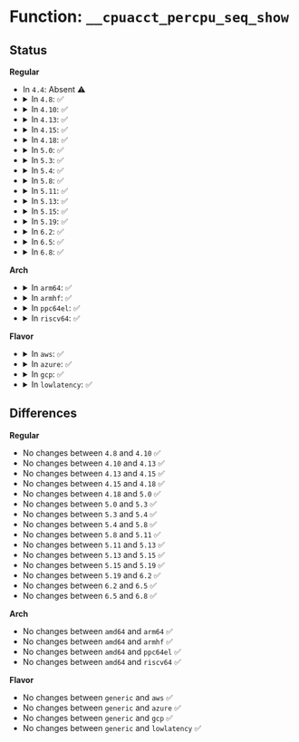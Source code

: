 # Function: <code>__cpuacct_percpu_seq_show</code>

## Status
<b>Regular</b>
<ul>
<li>
In <code>4.4</code>: Absent ⚠️
</li>
<li>
<details>
<summary>In <code>4.8</code>: ✅</summary>

```c
int __cpuacct_percpu_seq_show(struct seq_file *m, enum cpuacct_stat_index index);
```

**Collision:** Unique Static

**Inline:** No

**Transformation:** False

**Instances:**

```
In kernel/sched/cpuacct.c (ffffffff810cdfb0)
Location: kernel/sched/cpuacct.c:213
Inline: False
Direct callers:
  - kernel/sched/cpuacct.c:cpuacct_percpu_seq_show
  - kernel/sched/cpuacct.c:cpuacct_percpu_sys_seq_show
  - kernel/sched/cpuacct.c:cpuacct_percpu_user_seq_show
```
**Symbols:**

```
ffffffff810cdfb0-ffffffff810ce05d: __cpuacct_percpu_seq_show (STB_LOCAL)
```
</details>
</li>
<li>
<details>
<summary>In <code>4.10</code>: ✅</summary>

```c
int __cpuacct_percpu_seq_show(struct seq_file *m, enum cpuacct_stat_index index);
```

**Collision:** Unique Static

**Inline:** No

**Transformation:** False

**Instances:**

```
In kernel/sched/cpuacct.c (ffffffff810d3fc0)
Location: kernel/sched/cpuacct.c:213
Inline: False
Direct callers:
  - kernel/sched/cpuacct.c:cpuacct_percpu_seq_show
  - kernel/sched/cpuacct.c:cpuacct_percpu_sys_seq_show
  - kernel/sched/cpuacct.c:cpuacct_percpu_user_seq_show
```
**Symbols:**

```
ffffffff810d3fc0-ffffffff810d406c: __cpuacct_percpu_seq_show (STB_LOCAL)
```
</details>
</li>
<li>
<details>
<summary>In <code>4.13</code>: ✅</summary>

```c
int __cpuacct_percpu_seq_show(struct seq_file *m, enum cpuacct_stat_index index);
```

**Collision:** Unique Static

**Inline:** No

**Transformation:** False

**Instances:**

```
In kernel/sched/cpuacct.c (ffffffff810d3160)
Location: kernel/sched/cpuacct.c:213
Inline: False
Direct callers:
  - kernel/sched/cpuacct.c:cpuacct_percpu_seq_show
  - kernel/sched/cpuacct.c:cpuacct_percpu_sys_seq_show
  - kernel/sched/cpuacct.c:cpuacct_percpu_user_seq_show
```
**Symbols:**

```
ffffffff810d3160-ffffffff810d3205: __cpuacct_percpu_seq_show (STB_LOCAL)
```
</details>
</li>
<li>
<details>
<summary>In <code>4.15</code>: ✅</summary>

```c
int __cpuacct_percpu_seq_show(struct seq_file *m, enum cpuacct_stat_index index);
```

**Collision:** Unique Static

**Inline:** No

**Transformation:** False

**Instances:**

```
In kernel/sched/cpuacct.c (ffffffff810dad40)
Location: kernel/sched/cpuacct.c:214
Inline: False
Direct callers:
  - kernel/sched/cpuacct.c:cpuacct_percpu_seq_show
  - kernel/sched/cpuacct.c:cpuacct_percpu_sys_seq_show
  - kernel/sched/cpuacct.c:cpuacct_percpu_user_seq_show
```
**Symbols:**

```
ffffffff810dad40-ffffffff810daddc: __cpuacct_percpu_seq_show (STB_LOCAL)
```
</details>
</li>
<li>
<details>
<summary>In <code>4.18</code>: ✅</summary>

```c
int __cpuacct_percpu_seq_show(struct seq_file *m, enum cpuacct_stat_index index);
```

**Collision:** Unique Static

**Inline:** No

**Transformation:** False

**Instances:**

```
In kernel/sched/cpuacct.c (ffffffff810e2ee0)
Location: kernel/sched/cpuacct.c:203
Inline: False
Direct callers:
  - kernel/sched/cpuacct.c:cpuacct_percpu_seq_show
  - kernel/sched/cpuacct.c:cpuacct_percpu_sys_seq_show
  - kernel/sched/cpuacct.c:cpuacct_percpu_user_seq_show
```
**Symbols:**

```
ffffffff810e2ee0-ffffffff810e2f65: __cpuacct_percpu_seq_show (STB_LOCAL)
```
</details>
</li>
<li>
<details>
<summary>In <code>5.0</code>: ✅</summary>

```c
int __cpuacct_percpu_seq_show(struct seq_file *m, enum cpuacct_stat_index index);
```

**Collision:** Unique Static

**Inline:** No

**Transformation:** False

**Instances:**

```
In kernel/sched/cpuacct.c (ffffffff810ed610)
Location: kernel/sched/cpuacct.c:203
Inline: False
Direct callers:
  - kernel/sched/cpuacct.c:cpuacct_percpu_seq_show
  - kernel/sched/cpuacct.c:cpuacct_percpu_sys_seq_show
  - kernel/sched/cpuacct.c:cpuacct_percpu_user_seq_show
```
**Symbols:**

```
ffffffff810ed610-ffffffff810ed695: __cpuacct_percpu_seq_show (STB_LOCAL)
```
</details>
</li>
<li>
<details>
<summary>In <code>5.3</code>: ✅</summary>

```c
int __cpuacct_percpu_seq_show(struct seq_file *m, enum cpuacct_stat_index index);
```

**Collision:** Unique Static

**Inline:** No

**Transformation:** False

**Instances:**

```
In kernel/sched/cpuacct.c (ffffffff810f43a0)
Location: kernel/sched/cpuacct.c:203
Inline: False
Direct callers:
  - kernel/sched/cpuacct.c:cpuacct_percpu_seq_show
  - kernel/sched/cpuacct.c:cpuacct_percpu_sys_seq_show
  - kernel/sched/cpuacct.c:cpuacct_percpu_user_seq_show
```
**Symbols:**

```
ffffffff810f43a0-ffffffff810f4422: __cpuacct_percpu_seq_show (STB_LOCAL)
```
</details>
</li>
<li>
<details>
<summary>In <code>5.4</code>: ✅</summary>

```c
int __cpuacct_percpu_seq_show(struct seq_file *m, enum cpuacct_stat_index index);
```

**Collision:** Unique Static

**Inline:** No

**Transformation:** False

**Instances:**

```
In kernel/sched/cpuacct.c (ffffffff81100030)
Location: kernel/sched/cpuacct.c:203
Inline: False
Direct callers:
  - kernel/sched/cpuacct.c:cpuacct_percpu_seq_show
  - kernel/sched/cpuacct.c:cpuacct_percpu_sys_seq_show
  - kernel/sched/cpuacct.c:cpuacct_percpu_user_seq_show
```
**Symbols:**

```
ffffffff81100030-ffffffff811000b2: __cpuacct_percpu_seq_show (STB_LOCAL)
```
</details>
</li>
<li>
<details>
<summary>In <code>5.8</code>: ✅</summary>

```c
int __cpuacct_percpu_seq_show(struct seq_file *m, enum cpuacct_stat_index index);
```

**Collision:** Unique Static

**Inline:** No

**Transformation:** False

**Instances:**

```
In kernel/sched/cpuacct.c (ffffffff8110a750)
Location: kernel/sched/cpuacct.c:204
Inline: False
Direct callers:
  - kernel/sched/cpuacct.c:cpuacct_percpu_seq_show
  - kernel/sched/cpuacct.c:cpuacct_percpu_sys_seq_show
  - kernel/sched/cpuacct.c:cpuacct_percpu_user_seq_show
```
**Symbols:**

```
ffffffff8110a750-ffffffff8110a7e8: __cpuacct_percpu_seq_show (STB_LOCAL)
```
</details>
</li>
<li>
<details>
<summary>In <code>5.11</code>: ✅</summary>

```c
int __cpuacct_percpu_seq_show(struct seq_file *m, enum cpuacct_stat_index index);
```

**Collision:** Unique Static

**Inline:** No

**Transformation:** False

**Instances:**

```
In kernel/sched/cpuacct.c (ffffffff81107660)
Location: kernel/sched/cpuacct.c:204
Inline: False
Direct callers:
  - kernel/sched/cpuacct.c:cpuacct_percpu_seq_show
  - kernel/sched/cpuacct.c:cpuacct_percpu_sys_seq_show
  - kernel/sched/cpuacct.c:cpuacct_percpu_user_seq_show
```
**Symbols:**

```
ffffffff81107660-ffffffff811076f8: __cpuacct_percpu_seq_show (STB_LOCAL)
```
</details>
</li>
<li>
<details>
<summary>In <code>5.13</code>: ✅</summary>

```c
int __cpuacct_percpu_seq_show(struct seq_file *m, enum cpuacct_stat_index index);
```

**Collision:** Unique Static

**Inline:** No

**Transformation:** False

**Instances:**

```
In kernel/sched/cpuacct.c (ffffffff81109720)
Location: kernel/sched/cpuacct.c:204
Inline: False
Direct callers:
  - kernel/sched/cpuacct.c:cpuacct_percpu_seq_show
  - kernel/sched/cpuacct.c:cpuacct_percpu_sys_seq_show
  - kernel/sched/cpuacct.c:cpuacct_percpu_user_seq_show
```
**Symbols:**

```
ffffffff81109720-ffffffff811097bb: __cpuacct_percpu_seq_show (STB_LOCAL)
```
</details>
</li>
<li>
<details>
<summary>In <code>5.15</code>: ✅</summary>

```c
int __cpuacct_percpu_seq_show(struct seq_file *m, enum cpuacct_stat_index index);
```

**Collision:** Unique Static

**Inline:** No

**Transformation:** False

**Instances:**

```
In kernel/sched/cpuacct.c (ffffffff81127c70)
Location: kernel/sched/cpuacct.c:209
Inline: False
Direct callers:
  - kernel/sched/cpuacct.c:cpuacct_percpu_seq_show
  - kernel/sched/cpuacct.c:cpuacct_percpu_sys_seq_show
  - kernel/sched/cpuacct.c:cpuacct_percpu_user_seq_show
```
**Symbols:**

```
ffffffff81127c70-ffffffff81127d6b: __cpuacct_percpu_seq_show (STB_LOCAL)
```
</details>
</li>
<li>
<details>
<summary>In <code>5.19</code>: ✅</summary>

```c
int __cpuacct_percpu_seq_show(struct seq_file *m, enum cpuacct_stat_index index);
```

**Collision:** Unique Static

**Inline:** No

**Transformation:** False

**Instances:**

```
In kernel/sched/build_utility.c (ffffffff81141f90)
Location: kernel/sched/cpuacct.c:209
Inline: False
Direct callers:
  - kernel/sched/build_utility.c:cpuacct_percpu_seq_show
  - kernel/sched/build_utility.c:cpuacct_percpu_sys_seq_show
  - kernel/sched/build_utility.c:cpuacct_percpu_user_seq_show
```
**Symbols:**

```
ffffffff81141f90-ffffffff811420ac: __cpuacct_percpu_seq_show (STB_LOCAL)
```
</details>
</li>
<li>
<details>
<summary>In <code>6.2</code>: ✅</summary>

```c
int __cpuacct_percpu_seq_show(struct seq_file *m, enum cpuacct_stat_index index);
```

**Collision:** Unique Static

**Inline:** No

**Transformation:** False

**Instances:**

```
In kernel/sched/build_utility.c (ffffffff8116dec0)
Location: kernel/sched/cpuacct.c:209
Inline: False
Direct callers:
  - kernel/sched/build_utility.c:cpuacct_percpu_seq_show
  - kernel/sched/build_utility.c:cpuacct_percpu_sys_seq_show
  - kernel/sched/build_utility.c:cpuacct_percpu_user_seq_show
```
**Symbols:**

```
ffffffff8116dec0-ffffffff8116dfe4: __cpuacct_percpu_seq_show (STB_LOCAL)
```
</details>
</li>
<li>
<details>
<summary>In <code>6.5</code>: ✅</summary>

```c
int __cpuacct_percpu_seq_show(struct seq_file *m, enum cpuacct_stat_index index);
```

**Collision:** Unique Static

**Inline:** No

**Transformation:** False

**Instances:**

```
In kernel/sched/build_utility.c (ffffffff8117cdc0)
Location: kernel/sched/cpuacct.c:209
Inline: False
Direct callers:
  - kernel/sched/build_utility.c:cpuacct_percpu_seq_show
  - kernel/sched/build_utility.c:cpuacct_percpu_sys_seq_show
  - kernel/sched/build_utility.c:cpuacct_percpu_user_seq_show
```
**Symbols:**

```
ffffffff8117cdc0-ffffffff8117ce4c: __cpuacct_percpu_seq_show (STB_LOCAL)
```
</details>
</li>
<li>
<details>
<summary>In <code>6.8</code>: ✅</summary>

```c
int __cpuacct_percpu_seq_show(struct seq_file *m, enum cpuacct_stat_index index);
```

**Collision:** Unique Static

**Inline:** No

**Transformation:** False

**Instances:**

```
In kernel/sched/build_utility.c (ffffffff8118aaf0)
Location: kernel/sched/cpuacct.c:209
Inline: False
Direct callers:
  - kernel/sched/build_utility.c:cpuacct_percpu_seq_show
  - kernel/sched/build_utility.c:cpuacct_percpu_sys_seq_show
  - kernel/sched/build_utility.c:cpuacct_percpu_user_seq_show
```
**Symbols:**

```
ffffffff8118aaf0-ffffffff8118ab7c: __cpuacct_percpu_seq_show (STB_LOCAL)
```
</details>
</li>
</ul>
<b>Arch</b>
<ul>
<li>
<details>
<summary>In <code>arm64</code>: ✅</summary>

```c
int __cpuacct_percpu_seq_show(struct seq_file *m, enum cpuacct_stat_index index);
```

**Collision:** Unique Static

**Inline:** No

**Transformation:** False

**Instances:**

```
In kernel/sched/cpuacct.c (ffff8000101645c0)
Location: kernel/sched/cpuacct.c:203
Inline: False
Direct callers:
  - kernel/sched/cpuacct.c:cpuacct_percpu_seq_show
  - kernel/sched/cpuacct.c:cpuacct_percpu_sys_seq_show
  - kernel/sched/cpuacct.c:cpuacct_percpu_user_seq_show
```
**Symbols:**

```
ffff8000101645c0-ffff80001016467c: __cpuacct_percpu_seq_show (STB_LOCAL)
```
</details>
</li>
<li>
<details>
<summary>In <code>armhf</code>: ✅</summary>

```c
int __cpuacct_percpu_seq_show(struct seq_file *m, enum cpuacct_stat_index index);
```

**Collision:** Unique Static

**Inline:** No

**Transformation:** False

**Instances:**

```
In kernel/sched/cpuacct.c (c03b0b74)
Location: kernel/sched/cpuacct.c:203
Inline: False
Direct callers:
  - kernel/sched/cpuacct.c:cpuacct_percpu_seq_show
  - kernel/sched/cpuacct.c:cpuacct_percpu_sys_seq_show
  - kernel/sched/cpuacct.c:cpuacct_percpu_user_seq_show
```
**Symbols:**

```
c03b0b74-c03b0c14: __cpuacct_percpu_seq_show (STB_LOCAL)
```
</details>
</li>
<li>
<details>
<summary>In <code>ppc64el</code>: ✅</summary>

```c
int __cpuacct_percpu_seq_show(struct seq_file *m, enum cpuacct_stat_index index);
```

**Collision:** Unique Static

**Inline:** No

**Transformation:** False

**Instances:**

```
In kernel/sched/cpuacct.c (c0000000001bb4c0)
Location: kernel/sched/cpuacct.c:203
Inline: False
Direct callers:
  - kernel/sched/cpuacct.c:cpuacct_percpu_seq_show
  - kernel/sched/cpuacct.c:cpuacct_percpu_sys_seq_show
  - kernel/sched/cpuacct.c:cpuacct_percpu_user_seq_show
```
**Symbols:**

```
c0000000001bb4c0-c0000000001bb5b8: __cpuacct_percpu_seq_show (STB_LOCAL)
```
</details>
</li>
<li>
<details>
<summary>In <code>riscv64</code>: ✅</summary>

```c
int __cpuacct_percpu_seq_show(struct seq_file *m, enum cpuacct_stat_index index);
```

**Collision:** Unique Static

**Inline:** No

**Transformation:** False

**Instances:**

```
In kernel/sched/cpuacct.c (ffffffe000107e8a)
Location: kernel/sched/cpuacct.c:203
Inline: False
Direct callers:
  - kernel/sched/cpuacct.c:cpuacct_percpu_seq_show
  - kernel/sched/cpuacct.c:cpuacct_percpu_sys_seq_show
  - kernel/sched/cpuacct.c:cpuacct_percpu_user_seq_show
```
**Symbols:**

```
ffffffe000107e8a-ffffffe000107f3a: __cpuacct_percpu_seq_show (STB_LOCAL)
```
</details>
</li>
</ul>
<b>Flavor</b>
<ul>
<li>
<details>
<summary>In <code>aws</code>: ✅</summary>

```c
int __cpuacct_percpu_seq_show(struct seq_file *m, enum cpuacct_stat_index index);
```

**Collision:** Unique Static

**Inline:** No

**Transformation:** False

**Instances:**

```
In kernel/sched/cpuacct.c (ffffffff810f9340)
Location: kernel/sched/cpuacct.c:203
Inline: False
Direct callers:
  - kernel/sched/cpuacct.c:cpuacct_percpu_seq_show
  - kernel/sched/cpuacct.c:cpuacct_percpu_sys_seq_show
  - kernel/sched/cpuacct.c:cpuacct_percpu_user_seq_show
```
**Symbols:**

```
ffffffff810f9340-ffffffff810f93c2: __cpuacct_percpu_seq_show (STB_LOCAL)
```
</details>
</li>
<li>
<details>
<summary>In <code>azure</code>: ✅</summary>

```c
int __cpuacct_percpu_seq_show(struct seq_file *m, enum cpuacct_stat_index index);
```

**Collision:** Unique Static

**Inline:** No

**Transformation:** False

**Instances:**

```
In kernel/sched/cpuacct.c (ffffffff810e9520)
Location: kernel/sched/cpuacct.c:203
Inline: False
Direct callers:
  - kernel/sched/cpuacct.c:cpuacct_percpu_seq_show
  - kernel/sched/cpuacct.c:cpuacct_percpu_sys_seq_show
  - kernel/sched/cpuacct.c:cpuacct_percpu_user_seq_show
```
**Symbols:**

```
ffffffff810e9520-ffffffff810e95a2: __cpuacct_percpu_seq_show (STB_LOCAL)
```
</details>
</li>
<li>
<details>
<summary>In <code>gcp</code>: ✅</summary>

```c
int __cpuacct_percpu_seq_show(struct seq_file *m, enum cpuacct_stat_index index);
```

**Collision:** Unique Static

**Inline:** No

**Transformation:** False

**Instances:**

```
In kernel/sched/cpuacct.c (ffffffff810f6560)
Location: kernel/sched/cpuacct.c:203
Inline: False
Direct callers:
  - kernel/sched/cpuacct.c:cpuacct_percpu_seq_show
  - kernel/sched/cpuacct.c:cpuacct_percpu_sys_seq_show
  - kernel/sched/cpuacct.c:cpuacct_percpu_user_seq_show
```
**Symbols:**

```
ffffffff810f6560-ffffffff810f65e2: __cpuacct_percpu_seq_show (STB_LOCAL)
```
</details>
</li>
<li>
<details>
<summary>In <code>lowlatency</code>: ✅</summary>

```c
int __cpuacct_percpu_seq_show(struct seq_file *m, enum cpuacct_stat_index index);
```

**Collision:** Unique Static

**Inline:** No

**Transformation:** False

**Instances:**

```
In kernel/sched/cpuacct.c (ffffffff81101580)
Location: kernel/sched/cpuacct.c:203
Inline: False
Direct callers:
  - kernel/sched/cpuacct.c:cpuacct_percpu_seq_show
  - kernel/sched/cpuacct.c:cpuacct_percpu_sys_seq_show
  - kernel/sched/cpuacct.c:cpuacct_percpu_user_seq_show
```
**Symbols:**

```
ffffffff81101580-ffffffff81101602: __cpuacct_percpu_seq_show (STB_LOCAL)
```
</details>
</li>
</ul>

## Differences
<b>Regular</b>
<ul>
<li>
No changes between <code>4.8</code> and <code>4.10</code> ✅
</li>
<li>
No changes between <code>4.10</code> and <code>4.13</code> ✅
</li>
<li>
No changes between <code>4.13</code> and <code>4.15</code> ✅
</li>
<li>
No changes between <code>4.15</code> and <code>4.18</code> ✅
</li>
<li>
No changes between <code>4.18</code> and <code>5.0</code> ✅
</li>
<li>
No changes between <code>5.0</code> and <code>5.3</code> ✅
</li>
<li>
No changes between <code>5.3</code> and <code>5.4</code> ✅
</li>
<li>
No changes between <code>5.4</code> and <code>5.8</code> ✅
</li>
<li>
No changes between <code>5.8</code> and <code>5.11</code> ✅
</li>
<li>
No changes between <code>5.11</code> and <code>5.13</code> ✅
</li>
<li>
No changes between <code>5.13</code> and <code>5.15</code> ✅
</li>
<li>
No changes between <code>5.15</code> and <code>5.19</code> ✅
</li>
<li>
No changes between <code>5.19</code> and <code>6.2</code> ✅
</li>
<li>
No changes between <code>6.2</code> and <code>6.5</code> ✅
</li>
<li>
No changes between <code>6.5</code> and <code>6.8</code> ✅
</li>
</ul>
<b>Arch</b>
<ul>
<li>
No changes between <code>amd64</code> and <code>arm64</code> ✅
</li>
<li>
No changes between <code>amd64</code> and <code>armhf</code> ✅
</li>
<li>
No changes between <code>amd64</code> and <code>ppc64el</code> ✅
</li>
<li>
No changes between <code>amd64</code> and <code>riscv64</code> ✅
</li>
</ul>
<b>Flavor</b>
<ul>
<li>
No changes between <code>generic</code> and <code>aws</code> ✅
</li>
<li>
No changes between <code>generic</code> and <code>azure</code> ✅
</li>
<li>
No changes between <code>generic</code> and <code>gcp</code> ✅
</li>
<li>
No changes between <code>generic</code> and <code>lowlatency</code> ✅
</li>
</ul>
